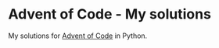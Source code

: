 # Advent of Code - My solutions

My solutions for [Advent of Code](https://adventofcode.com/) in Python.
